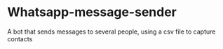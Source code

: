 # Whatsapp-message-sender
A bot that sends messages to several people, using a csv file to capture contacts
